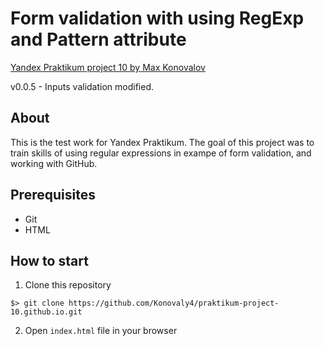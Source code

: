 # Form validation with using RegExp and Pattern attribute

[Yandex Praktikum project 10 by Max Konovalov](https://github.com/Konovaly4/praktikum-project-10.github.io)

v0.0.5 - Inputs validation modified.

## About
This is the test work for Yandex Praktikum. The goal of this project was to train skills of using regular expressions in exampe of form validation, and working with GitHub.

## Prerequisites
- Git
- HTML

## How to start

1. Clone this repository
```
$> git clone https://github.com/Konovaly4/praktikum-project-10.github.io.git
```
2. Open `index.html` file in your browser



